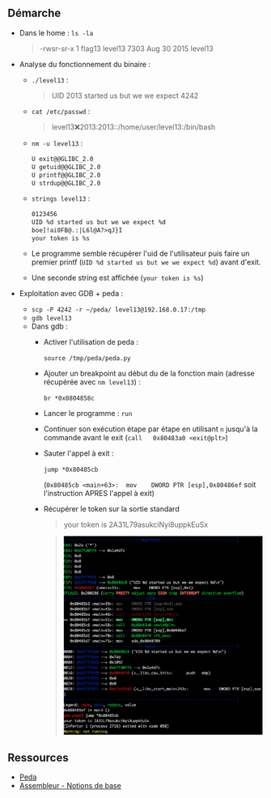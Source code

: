 ## Démarche
- Dans le home : `ls -la`
  > -rwsr-sr-x 1 flag13  level13 7303 Aug 30  2015 level13

- Analyse du fonctionnement du binaire :
  - `./level13` :
      > UID 2013 started us but we we expect 4242 

  - `cat /etc/passwd` :
    > level13:x:2013:2013::/home/user/level13:/bin/bash

  - `nm -u level13` :
      ```
      U exit@@GLIBC_2.0
      U getuid@@GLIBC_2.0
      U printf@@GLIBC_2.0
      U strdup@@GLIBC_2.0 
      ```

  - `strings level13` :
      ```
      0123456
      UID %d started us but we we expect %d
      boe]!ai0FB@.:|L6l@A?>qJ}I
      your token is %s
      ```
    
  - Le programme semble récupérer l'uid de l'utilisateur puis faire un premier printf (`UID %d started us but we we expect %d`) avant d'exit.
  - Une seconde string est affichée (`your token is %s`)

- Exploitation avec GDB + peda :

  - `scp -P 4242 -r ~/peda/ level13@192.168.0.17:/tmp`
  - `gdb level13`
  - Dans gdb :
    - Activer l'utilisation de peda : 
  
        `source /tmp/peda/peda.py`
    - Ajouter un breakpoint au début du de la fonction main (adresse récupérée avec `nm level13`) :
        
         `br *0x0804858c`
    - Lancer le programme : `run` 
    - Continuer son exécution étape par étape en utilisant `n` jusqu'à la commande avant le exit (`call   0x80483a0 <exit@plt>`)
    - Sauter l'appel à exit :
        
        `jump *0x80485cb` 
        
        (`0x80485cb <main+63>:	mov    DWORD PTR [esp],0x80486ef` soit l'instruction APRES l'appel à exit)
    
    - Récupérer le token sur la sortie standard
      > your token is 2A31L79asukciNyi8uppkEuSx 



      > ![Gdb-peda Screenshot](./screenshot_gdb.png)


## Ressources
- [Peda](https://github.com/longld/peda)
- [Assembleur - Notions de base](https://beta.hackndo.com/assembly-basics/)